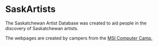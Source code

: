 # SaskArtists

The Saskatchewan Artist Database was created to aid people in the discovery of Saskatchewan artists.

The webpages are created by campers from the [MSI Computer Camp.](http://compcamps.com)
